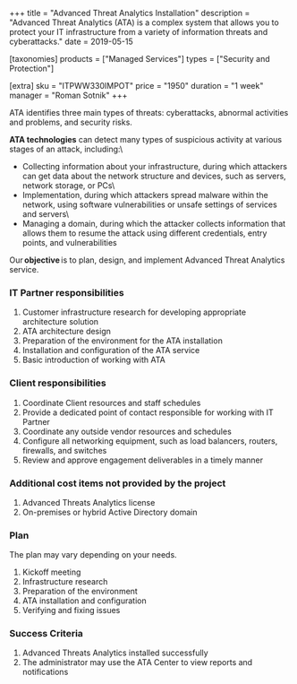 +++
title = "Advanced Threat Analytics Installation"
description = "Advanced Threat Analytics (ATA) is a complex system that allows you to protect your IT infrastructure from a variety of information threats and cyberattacks."
date = 2019-05-15

[taxonomies]
products = ["Managed Services"]
types = ["Security and Protection"]

[extra]
sku = "ITPWW330IMPOT"
price = "1950"
duration = "1 week"
manager = "Roman Sotnik"
+++

ATA identifies three main types of threats: cyberattacks,
abnormal activities and problems, and security risks.

**ATA technologies** can detect many types of suspicious
activity at various stages of an attack, including:\
- Collecting information about your infrastructure, during which
attackers can get data about the network structure and devices, such as
servers, network storage, or PCs\
- Implementation, during which attackers spread malware within the
network, using software vulnerabilities or unsafe settings of services
and servers\
- Managing a domain, during which the attacker collects
information that allows them to resume the attack using different
credentials, entry points, and vulnerabilities

Our **objective** is to plan, design, and implement Advanced Threat
Analytics service.

### IT Partner responsibilities

1.  Customer infrastructure research for developing appropriate
    architecture solution
2.  ATA architecture design
3.  Preparation of the environment for the ATA installation
4.  Installation and configuration of the ATA service
5.  Basic introduction of working with ATA

### Client responsibilities

1.  Coordinate Client resources and staff schedules
2.  Provide a dedicated point of contact responsible for working with IT
    Partner
3.  Coordinate any outside vendor resources and schedules
4.  Configure all networking equipment, such as load balancers, routers,
    firewalls, and switches
5.  Review and approve engagement deliverables in a timely manner

### Additional cost items not provided by the project

1.  Advanced Threats Analytics license
2.  On-premises or hybrid Active Directory domain

### Plan

The plan may vary depending on your needs.

1.  Kickoff meeting
2.  Infrastructure research
3.  Preparation of the environment
4.  ATA installation and configuration
5.  Verifying and fixing issues

### Success Criteria

1.  Advanced Threats Analytics installed successfully
2.  The administrator may use the ATA Center to view reports and
    notifications
